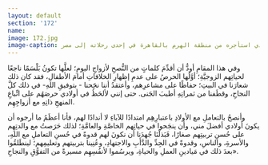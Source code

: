 ```yaml
---
layout: default
section: '172'
name:
image: 172.jpg
image-caption: الجريسي على صهوة الجواد سُكَّر الذي استأجره من منطقة الهرم بالقاهرة في إحدى رحلاته إلى مصر
---
```

وفي هذا المقامِ أودُّ أن أقدِّمَ كلماتٍ من النُّصحِ لأزواجِ اليومِ؛ لعلَّها تكونُ بَلْسَمًا ناجعًا لحياتِهم الزوجيَّةِ؛ أوَّلُها الحرصُ على عدمِ إظهارِ الخلافاتِ أمامَ الأطفالِ، فقد كان ذلك شعارَنا في البيتِ؛ حفاظًا على مشاعرِهم، وأعتقدُ أننا نجَحنا - بتوفيقِ اللهِ- في ذلك كلَّ النجاحِ، وقطَفنا من ثمراتِهِ أطيبَ الجَنى. حتى إنني لألحَظُ في أولادي حرصَهُم على اتِّباعِ المنهجِ ذاتِهِ مع أزواجِهِم. 

وأنصحُ بالتعاملِ مع الأولادِ باعتبارِهِم امتدادًا للآباءِ لا أندادًا لهم، فأنا أعظَمُ ما أرجوه أن يكونَ أولادي أفضلَ مني، وأن ينجَحوا في حياتِهم الخاصَّةِ والعامَّةِ؛ لذلك حَرَصتُ مع والدتِهِم على حُسنِ تربيتِهم صغارًا، فَبَذلْنَا جُهدَنا أن نكونَ لهم قدوةً في حُسنِ التعاملِ مع اللهِ، والأسرةِ، والناسِ، وقدوةً في الجِدِّ والدَّأَبِ والاجتهادِ، وعُنِينا بتربيتهم وتعليمِهم؛ لينطَلقُوا بعدَ ذلك في مَيادينِ العملِ والحياةِ، ويرسُموا لأنفُسِهِم مسيرةً من التفوُّقِ والنجاحِ».
